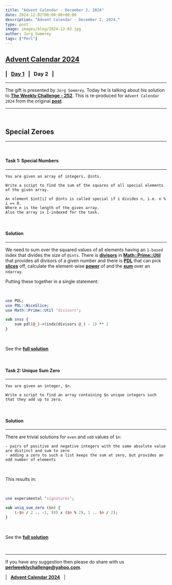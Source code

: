 ```yaml
---
title: "Advent Calendar - December 2, 2024"
date: 2024-12-02T00:00:00+00:00
description: "Advent Calendar - December 2, 2024."
type: post
image: images/blog/2024-12-02.jpg
author: Jorg Sommrey
tags: ["Perl"]
---
```


## [**Advent Calendar 2024**](/blog/advent-calendar-2024)
### | &nbsp; [**Day 1**](/blog/advent-calendar-2024-12-01) &nbsp; | &nbsp; **Day 2** &nbsp; |
***

The gift is presented by `Jorg Sommrey`. Today he is talking about his solution to [**The Weekly Challenge - 252**](/blog/perl-weekly-challenge-252). This is re-produced for `Advent Calendar 2024` from the original [**post**](https://github.sommrey.de/the-bears-den/2024/01/16/ch-252.html).

***

<br>

## Special Zeroes
***

<br>

#### Task 1: Special Numbers
***

    You are given an array of integers, @ints.

    Write a script to find the sum of the squares of all special elements of the given array.

    An element $int[i] of @ints is called special if i divides n, i.e. n % i == 0.
    Where n is the length of the given array.
    Also the array is 1-indexed for the task.

<br>

#### Solution
***

We need to sum over the squared values of all elements having an `1-based` index that divides the size of `@ints`. There is [**divisors**](https://metacpan.org/pod/Math::Prime::Util#divisors) in [**Math::Prime::Util**](https://metacpan.org/pod/Math::Prime::Util) that provides all divisors of a given number and there is [**PDL**](https://metacpan.org/pod/PDL) that can pick [**slices**](https://metacpan.org/pod/PDL::NiceSlice#Argument-formats) off, calculate the element-wise [**power**](https://metacpan.org/pod/PDL::Math#pow) of and the [**sum**](https://metacpan.org/pod/PDL::Ufunc#sum) over an `ndarray`.

Putting these together in a single statement:

<br>

```perl
use PDL;
use PDL::NiceSlice;
use Math::Prime::Util 'divisors';

sub snss {
    sum pdl(@_)->(indx(divisors @_) - 1) ** 2
}
```

<br>

See the [**full solution**](https://github.com/manwar/perlweeklychallenge-club/blob/master/challenge-252/jo-37/perl/ch-1.pl)

<br>

#### Task 2: Unique Sum Zero
***

    You are given an integer, $n.

    Write a script to find an array containing $n unique integers such that they add up to zero.

<br>

#### Solution
***

There are trivial solutions for `even` and `odd` values of `$n`:

    - pairs of positive and negative integers with the same absolute value are distinct and sum to zero
    - adding a zero to such a list keeps the sum at zero, but provides an odd number of elements

<br>

This results in:

<br>

```perl
use experimental 'signatures';

sub uniq_sum_zero ($n) {
    (-$n / 2 .. -1, (0) x ($n % 2), 1 .. $n / 2);
}
```

<br>

See the [**full solution**](https://github.com/manwar/perlweeklychallenge-club/blob/master/challenge-252/jo-37/perl/ch-2.pl)

<br>

***

If you have any suggestion then please do share with us **<perlweeklychallenge@yahoo.com>**.

| &nbsp; [**Advent Calendar 2024**](/blog/advent-calendar-2024) &nbsp; |
